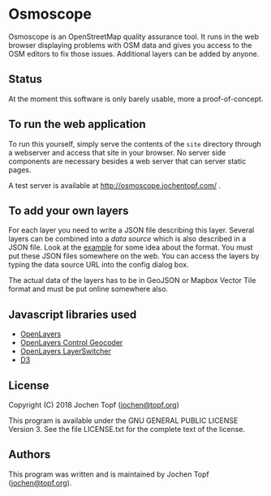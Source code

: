 
# Osmoscope

Osmoscope is an OpenStreetMap quality assurance tool. It runs in the web
browser displaying problems with OSM data and gives you access to the OSM
editors to fix those issues. Additional layers can be added by anyone.


## Status

At the moment this software is only barely usable, more a proof-of-concept.


## To run the web application

To run this yourself, simply serve the contents of the `site` directory
through a webserver and access that site in your browser. No server side
components are necessary besides a web server that can server static pages.

A test server is available at http://osmoscope.jochentopf.com/ .


## To add your own layers

For each layer you need to write a JSON file describing this layer. Several
layers can be combined into a *data source* which is also described in a JSON
file. Look at the [example](http://area.jochentopf.com/osmm/layers.json) for
some idea about the format. You must put these JSON files somewhere on the web.
You can access the layers by typing the data source URL into the config dialog
box.

The actual data of the layers has to be in GeoJSON or Mapbox Vector Tile
format and must be put online somewhere also.


## Javascript libraries used

* [OpenLayers](https://openlayers.org/)
* [OpenLayers Control Geocoder](https://github.com/jonataswalker/ol-geocoder)
* [OpenLayers LayerSwitcher](https://github.com/walkermatt/ol-layerswitcher)
* [D3](https://d3js.org/)


## License

Copyright (C) 2018  Jochen Topf (jochen@topf.org)

This program is available under the GNU GENERAL PUBLIC LICENSE Version 3.
See the file LICENSE.txt for the complete text of the license.


## Authors

This program was written and is maintained by Jochen Topf (jochen@topf.org).


